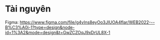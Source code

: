 # Tài nguyên

Figma: https://www.figma.com/file/g4vlns8eyOo3JlUOA4flar/WEB2022---B%C3%A0i-1?type=design&node-id=1%3A2&mode=design&t=GwZCZOqJ9xDrUL8X-1
